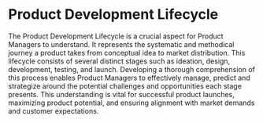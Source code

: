 # Product Development Lifecycle

The Product Development Lifecycle is a crucial aspect for Product Managers to understand. It represents the systematic and methodical journey a product takes from conceptual idea to market distribution. This lifecycle consists of several distinct stages such as ideation, design, development, testing, and launch. Developing a thorough comprehension of this process enables Product Managers to effectively manage, predict and strategize around the potential challenges and opportunities each stage presents. This understanding is vital for successful product launches, maximizing product potential, and ensuring alignment with market demands and customer expectations.
